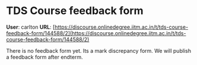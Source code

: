 # TDS Course feedback form

**User**: carlton
**URL**: [https://discourse.onlinedegree.iitm.ac.in/t/tds-course-feedback-form/144588/2](https://discourse.onlinedegree.iitm.ac.in/t/tds-course-feedback-form/144588/2)

There is no feedback form yet. Its a mark discrepancy form. We will publish a feedback form after endterm.
